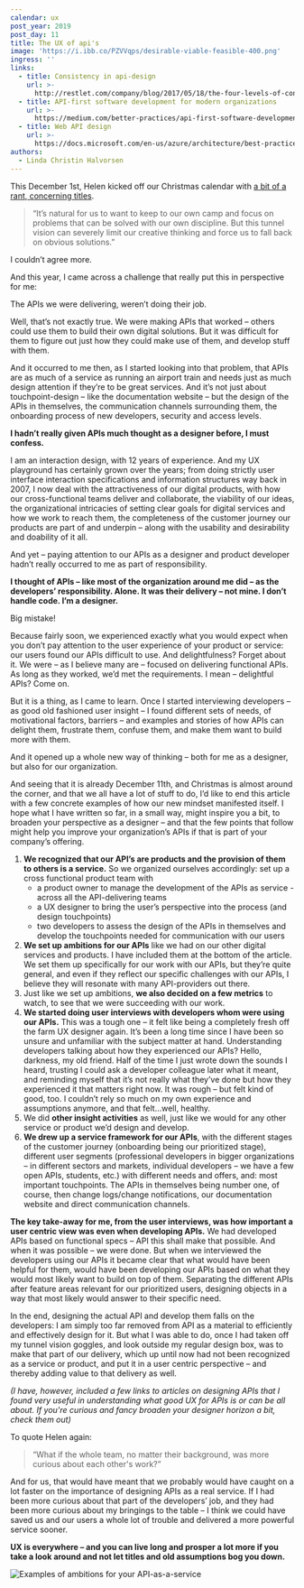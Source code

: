 ```yaml
---
calendar: ux
post_year: 2019
post_day: 11
title: The UX of api's
image: 'https://i.ibb.co/PZVVqps/desirable-viable-feasible-400.png'
ingress: ''
links:
  - title: Consistency in api-design
    url: >-
      http://restlet.com/company/blog/2017/05/18/the-four-levels-of-consistency-in-api-design/
  - title: API-first software development for modern organizations
    url: >-
      https://medium.com/better-practices/api-first-software-development-for-modern-organizations-fdbfba9a66d3
  - title: Web API design
    url: >-
      https://docs.microsoft.com/en-us/azure/architecture/best-practices/api-design
authors:
  - Linda Christin Halvorsen
---
```

This December 1st, Helen kicked off our Christmas calendar with [a bit of a rant, concerning titles](https://ux.christmas/2019/1). 

> “It’s natural for us to want to keep to our own camp and focus on problems that can be solved with our own discipline. But this tunnel vision can severely limit our creative thinking and force us to fall back on obvious solutions.”

I couldn’t agree more. 

And this year, I came across a challenge that really put this in perspective for me:

The APIs we were delivering, weren’t doing their job.

Well, that’s not exactly true. We were making APIs that worked – others could use them to build their own digital solutions. But it was difficult for them to figure out just how they could make use of them, and develop stuff with them. 

And it occurred to me then, as I started looking into that problem, that APIs are as much of a service as running an airport train and needs just as much design attention if they’re to be great services. And it’s not just about touchpoint-design – like the documentation website – but the design of the APIs in themselves, the communication channels surrounding them, the onboarding process of new developers, security and access levels. 

**I hadn’t really given APIs much thought as a designer before, I must confess.** 

I am an interaction design, with 12 years of experience. And my UX playground has certainly grown over the years; from doing strictly user interface interaction specifications and information structures way back in 2007, I now deal with the attractiveness of our digital products, with how our cross-functional teams deliver and collaborate, the viability of our ideas, the organizational intricacies of setting clear goals for digital services and how we work to reach them, the completeness of the customer journey our products are part of and underpin – along with the usability and desirability and doability of it all. 

And yet – paying attention to our APIs as a designer and product developer hadn’t really occurred to me as part of responsibility. 

**I thought of APIs – like most of the organization around me did – as the developers’ responsibility. Alone. It was their delivery – not mine. I don’t handle code. I’m a designer.** 

Big mistake! 

Because fairly soon, we experienced exactly what you would expect when you don’t pay attention to the user experience of your product or service: our users found our APIs difficult to use. And delightfulness? Forget about it. We were – as I believe many are – focused on delivering functional APIs. As long as they worked, we’d met the requirements. I mean – delightful APIs? Come on. 

But it is a thing, as I came to learn. Once I started interviewing developers – as good old fashioned user insight – I found different sets of needs, of motivational factors, barriers – and examples and stories of how APIs can delight them, frustrate them, confuse them, and make them want to build more with them. 

And it opened up a whole new way of thinking – both for me as a designer, but also for our organization. 

And seeing that it is already December 11th, and Christmas is almost around the corner, and that we all have a lot of stuff to do, I’d like to end this article with a few concrete examples of how our new mindset manifested itself. I hope what I have written so far, in a small way, might inspire you a bit, to broaden your perspective as a designer – and that the few points that follow might help you improve your organization’s APIs if that is part of your company’s offering.

1. **We recognized that our API’s are products and the provision of them to others is a service.** So we organized ourselves accordingly: set up a cross functional product team with 
   * a product owner to manage the development of the APIs as service - across all the API-delivering teams
   * a UX designer to bring the user’s perspective into the process (and design touchpoints)
   * two developers to assess the design of the APIs in themselves and develop the touchpoints needed for communication with our users
2. **We set up ambitions for our APIs** like we had on our other digital services and products. I have included them at the bottom of the article. We set them up specifically for our work with our APIs, but they’re quite general, and even if they reflect our specific challenges with our APIs, I believe they will resonate with many API-providers out there.
3. Just like we set up ambitions, **we also decided on a few metrics** to watch, to see that we were succeeding with our work. 
4. **We started doing user interviews with developers whom were using our APIs.** This was a tough one – it felt like being a completely fresh off the farm UX designer again. It’s been a long time since I have been so unsure and unfamiliar with the subject matter at hand. Understanding developers talking about how they experienced our APIs? Hello, darkness, my old friend. Half of the time I just wrote down the sounds I heard, trusting I could ask a developer colleague later what it meant, and reminding myself that it’s not really what they’ve done but how they experienced it that matters right now. It was rough – but felt kind of good, too. I couldn’t rely so much on my own experience and assumptions anymore, and that felt…well, healthy. 
5. We did **other insight activities** as well, just like we would for any other service or product we’d design and develop.
6. **We drew up a service framework for our APIs**, with the different stages of the customer journey (onboarding being our prioritized stage), different user segments (professional developers in bigger organizations – in different sectors and markets, individual developers – we have a few open APIs, students, etc.) with different needs and offers, and: most important touchpoints. The APIs in themselves being number one, of course, then change logs/change notifications, our documentation website and direct communication channels. 

**The key take-away for me, from the user interviews, was how important a user centric view was even when developing APIs.** We had developed APIs based on functional specs – API this shall make that possible. And when it was possible – we were done. But when we interviewed the developers using our APIs it became clear that what would have been helpful for them, would have been developing our APIs based on what they would most likely want to build on top of them. Separating the different APIs after feature areas relevant for our prioritized users, designing objects in a way that most likely would answer to their specific need. 

In the end, designing the actual API and develop them falls on the developers: I am simply too far removed from API as a material to efficiently and effectively design for it. But what I was able to do, once I had taken off my tunnel vision goggles, and look outside my regular design box, was to make that part of our delivery, which up until now had not been recognized as a service or product, and put it in a user centric perspective – and thereby adding value to that delivery as well. 

_(I have, however, included a few links to articles on designing APIs that I found very useful in understanding what good UX for APIs is or can be all about. If you're curious and fancy broaden your designer horizon a bit, check them out)_

To quote Helen again: 

> “What if the whole team, no matter their background, was more curious about each other's work?” 

And for us, that would have meant that we probably would have caught on a lot faster on the importance of designing APIs as a real service. If I had been more curious about that part of the developers’ job, and they had been more curious about my bringings to the table – I think we could have saved us and our users a whole lot of trouble and delivered a more powerful service sooner. 

**UX is everywhere – and you can live long and prosper a lot more if you take a look around and not let titles and old assumptions bog you down.**

![Examples of ambitions for your API-as-a-service](https://i.ibb.co/6YM0s25/ambisjoner-apier.png)

